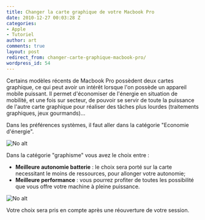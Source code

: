 ```yaml
---
title: Changer la carte graphique de votre Macbook Pro
date: 2010-12-27 00:03:28 Z
categories:
- Apple
- Tutoriel
author: art
comments: true
layout: post
redirect_from: changer-carte-graphique-macbook-pro/
wordpress_id: 54
---
```


Certains modèles récents de Macbook Pro possèdent deux cartes graphique, ce qui peut avoir un intérêt lorsque l'on possède un appareil mobile puissant. Il permet d'économiser de l'énergie en situation de mobilité, et une fois sur secteur, de pouvoir se servir de toute la puissance de l'autre carte graphique pour réaliser des tâches plus lourdes (traitements graphiques, jeux gourmands)...

Dans les préférences systèmes, il faut aller dans la catégorie "Economie d'énergie".

<img alt="No alt" data-src="$2" src="https://static.irz.fr/thumb.php?size=<100&crop=0&src=$2" />

Dans la catégorie "graphisme" vous avez le choix entre :
- **Meilleure autonomie batterie** : le choix sera porté sur la carte necessitant le moins de ressources, pour allonger votre autonomie;
- **Meilleure performance** : vous pourrez profiter de toutes les possibilité que vous offre votre machine à pleine puissance.

<img alt="No alt" data-src="$2" src="https://static.irz.fr/thumb.php?size=<100&crop=0&src=$2" />

Votre choix sera pris en compte après une réouverture de votre session.

